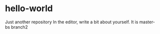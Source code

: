# hello-world
Just another repository
In the editor, write a bit about yourself.
It is master-bs branch2
